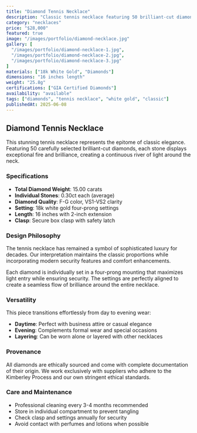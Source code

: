 ```yaml
---
title: "Diamond Tennis Necklace"
description: "Classic tennis necklace featuring 50 brilliant-cut diamonds totaling 15 carats, set in 18k white gold for timeless elegance."
category: "necklaces"
price: "$28,000"
featured: true
image: "/images/portfolio/diamond-necklace.jpg"
gallery: [
  "/images/portfolio/diamond-necklace-1.jpg",
  "/images/portfolio/diamond-necklace-2.jpg",
  "/images/portfolio/diamond-necklace-3.jpg"
]
materials: ["18k White Gold", "Diamonds"]
dimensions: "16 inches length"
weight: "25.8g"
certifications: ["GIA Certified Diamonds"]
availability: "available"
tags: ["diamonds", "tennis necklace", "white gold", "classic"]
publishedAt: 2025-06-08
---
```


## Diamond Tennis Necklace

This stunning tennis necklace represents the epitome of classic elegance. Featuring 50 carefully selected brilliant-cut diamonds, each stone displays exceptional fire and brilliance, creating a continuous river of light around the neck.

### Specifications

- **Total Diamond Weight**: 15.00 carats
- **Individual Stones**: 0.30ct each (average)
- **Diamond Quality**: F-G color, VS1-VS2 clarity
- **Setting**: 18k white gold four-prong settings
- **Length**: 16 inches with 2-inch extension
- **Clasp**: Secure box clasp with safety latch

### Design Philosophy

The tennis necklace has remained a symbol of sophisticated luxury for decades. Our interpretation maintains the classic proportions while incorporating modern security features and comfort enhancements.

Each diamond is individually set in a four-prong mounting that maximizes light entry while ensuring security. The settings are perfectly aligned to create a seamless flow of brilliance around the entire necklace.

### Versatility

This piece transitions effortlessly from day to evening wear:

- **Daytime**: Perfect with business attire or casual elegance
- **Evening**: Complements formal wear and special occasions
- **Layering**: Can be worn alone or layered with other necklaces

### Provenance

All diamonds are ethically sourced and come with complete documentation of their origin. We work exclusively with suppliers who adhere to the Kimberley Process and our own stringent ethical standards.

### Care and Maintenance

- Professional cleaning every 3-4 months recommended
- Store in individual compartment to prevent tangling
- Check clasp and settings annually for security
- Avoid contact with perfumes and lotions when possible

